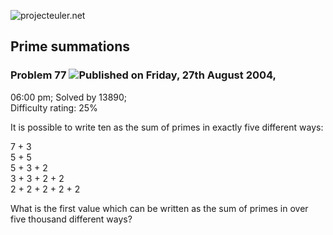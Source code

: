 ![projecteuler.net](images/print_page_logo.png)

## Prime summations

### Problem 77 ![](images/icon_info.png)Published on Friday, 27th August 2004,
06:00 pm; Solved by 13890;  
Difficulty rating: 25%

It is possible to write ten as the sum of primes in exactly five different
ways:

7 + 3  
5 + 5  
5 + 3 + 2  
3 + 3 + 2 + 2  
2 + 2 + 2 + 2 + 2

What is the first value which can be written as the sum of primes in over five
thousand different ways?

  
  

